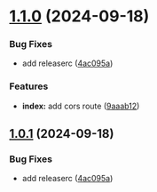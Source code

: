 # [1.1.0](https://github.com/adobe/rum-proxy/compare/v1.0.0...v1.1.0) (2024-09-18)


### Bug Fixes

* add releaserc ([4ac095a](https://github.com/adobe/rum-proxy/commit/4ac095ae5b3357290e1c46aba8cdf6c5db1fc587))


### Features

* **index:** add cors route ([9aaab12](https://github.com/adobe/rum-proxy/commit/9aaab12a7b76c6b507e288157fdca5a048ca3863))

## [1.0.1](https://github.com/adobe/rum-proxy/compare/v1.0.0...v1.0.1) (2024-09-18)


### Bug Fixes

* add releaserc ([4ac095a](https://github.com/adobe/rum-proxy/commit/4ac095ae5b3357290e1c46aba8cdf6c5db1fc587))
